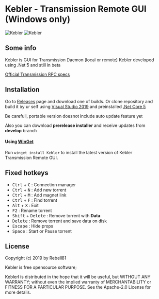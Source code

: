 # Kebler - Transmission Remote GUI (Windows only)
![Kebler](https://github.com/Rebell81/Kebler/raw/master/Images/1.png)
![Kebler](https://github.com/Rebell81/Kebler/raw/master/Images/2.png)

## Some info

Kebler is GUI for Transmission Daemon (local or remote)
Kebler developed using .Net 5 and still in beta


[Official Transmission RPC specs](https://github.com/transmission/transmission/blob/master/extras/rpc-spec.txt)

## Installation

Go to [Releases](https://github.com/Rebell81/Kebler/releases/latest) page and download one of builds. Or clone repository and build it by ur self using [Visual Studio 2019](https://visualstudio.microsoft.com/) and preinstalled [.Net Core 5](https://dotnet.microsoft.com/download/dotnet/5.0)

Be carefull, portable version doesnot include auto update feature yet

Also you can download <B>prerelease installer</B> and receive updates from <B>develop</B> branch


#### Using [WinGet](https://docs.microsoft.com/en-us/windows/package-manager/winget/)

Run `winget install Kebler` to install the latest version of Kebler Transmission Remote GUI.


## Fixed hotkeys

- <kbd>Ctrl</kbd> + <kbd>C</kbd> : Connection manager
- <kbd>Ctrl</kbd> + <kbd>N</kbd> : Add new torrent
- <kbd>Ctrl</kbd> + <kbd>M</kbd> : Add magnet link
- <kbd>Ctrl</kbd> + <kbd>F</kbd> : Find torrent
- <kbd>Alt</kbd> + <kbd>X</kbd> : Exit
- <kbd>F2</kbd> : Rename torrent
- <kbd>Shift</kbd> + <kbd>Delete</kbd> : Remove torrent with <B>Data</B>
- <kbd>Delete</kbd> : Remove torrent and save data on disk
- <kbd>Escape</kbd> : Hide props
- <kbd>Space</kbd> : Start or Pause torrent
## License

Copyright (c) 2019 by Rebell81

Kebler is free opensource software;

KeblerI is distributed in the hope that it will be useful, but WITHOUT ANY WARRANTY; without even the implied warranty of MERCHANTABILITY or FITNESS FOR A PARTICULAR PURPOSE. See the Apache-2.0 License for more details.

